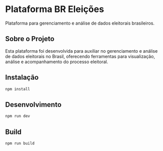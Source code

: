 # Plataforma BR Eleições

Plataforma para gerenciamento e análise de dados eleitorais brasileiros.

## Sobre o Projeto

Esta plataforma foi desenvolvida para auxiliar no gerenciamento e análise de dados eleitorais no Brasil, oferecendo ferramentas para visualização, análise e acompanhamento do processo eleitoral.

## Instalação

```bash
npm install
```

## Desenvolvimento

```bash
npm run dev
```

## Build

```bash
npm run build
```